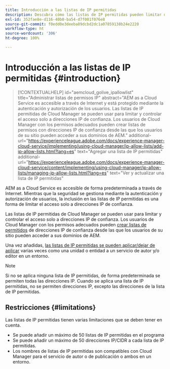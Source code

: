 ```yaml
---
title: Introducción a las listas de IP permitidas
description: Descubra cómo las listas de IP permitidas pueden limitar desde qué direcciones se puede acceder a los dominios de AEM as a Cloud Service.
exl-id: 352fae8e-d116-40b0-ba54-d7f001f076e8
source-git-commit: f0edd0e3deeba89dcbd2dc1a07859138b24e2220
workflow-type: ht
source-wordcount: '306'
ht-degree: 100%

---
```



# Introducción a las listas de IP permitidas {#introduction}

>[!CONTEXTUALHELP]
>id="aemcloud_golive_ipallowlist"
>title="Administrar listas de permisos IP"
>abstract="AEM as a Cloud Service es accesible a través de Internet y está protegido mediante la autenticación y autorización de los usuarios. Las listas de IP permitidas de Cloud Manager se pueden usar para limitar y controlar el acceso solo a direcciones IP de confianza. Los usuarios de Cloud Manager con los permisos adecuados pueden crear listas de permisos con direcciones IP de confianza desde las que los usuarios de su sitio pueden acceder a sus dominios de AEM."
>additional-url="https://experienceleague.adobe.com/docs/experience-manager-cloud-service/implementing/using-cloud-manager/ip-allow-lists/add-ip-allow-lists.html?lang=es" text="Agregar una lista de IP permitidas"
>additional-url="https://experienceleague.adobe.com/docs/experience-manager-cloud-service/content/implementing/using-cloud-manager/ip-allow-lists/managing-ip-allow-lists.html?lang=es" text="Ver y actualizar una lista de IP permitidas"

AEM as a Cloud Service es accesible de forma predeterminada a través de Internet. Mientras que la seguridad se gestiona mediante la autenticación y autorización de usuarios, la inclusión en las listas de IP permitidas es una forma de limitar el acceso solo a direcciones IP de confianza.

Las listas de IP permitidas de Cloud Manager se pueden usar para limitar y controlar el acceso solo a direcciones IP de confianza. Los usuarios de Cloud Manager con los permisos adecuados pueden [crear listas de permitidos](/help/implementing/cloud-manager/ip-allow-lists/add-ip-allow-lists.md) de direcciones IP de confianza desde las que los usuarios de su sitio pueden acceder a sus dominios de AEM.

Una vez añadidas, [las listas de IP permitidas se pueden aplicar/dejar de aplicar](/help/implementing/cloud-manager/ip-allow-lists/apply-allow-list.md) varias veces como una unidad o entidad a un servicio de autor y/o editor en un entorno.

>[!NOTE]
>
>Si no se aplica ninguna lista de IP permitidas, de forma predeterminada se permiten todas las direcciones IP. Cuando se aplica una lista de IP permitidas, no se permiten direcciones IP, excepto las direcciones de la lista de IP permitidas.

## Restricciones {#limitations}

Las listas de IP permitidas tienen varias limitaciones que se deben tener en cuenta.

* Se puede añadir un máximo de 50 listas de IP permitidas en el programa
* Se puede añadir un máximo de 50 direcciones IP/CIDR a cada lista de IP permitidas.
* Los nombres de listas de IP permitidas son compatibles con Cloud Manager para el servicio de autor o de publicación o ambos en un entorno.
